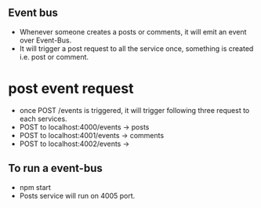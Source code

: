 ## Event bus
* Whenever someone creates a posts or comments, it will emit an event over Event-Bus.
* It will trigger a post request to all the service once, something is created i.e. post or comment.

# post event request
* once POST /events is triggered, it will trigger following three request to each services.
* POST to localhost:4000/events -> posts
* POST to localhost:4001/events -> comments
* POST to localhost:4002/events -> 

## To run a event-bus
* npm start
* Posts service will run on 4005 port.
